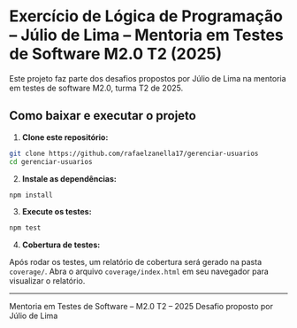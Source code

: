 # Exercício de Lógica de Programação – Júlio de Lima – Mentoria em Testes de Software M2.0 T2 (2025)

Este projeto faz parte dos desafios propostos por Júlio de Lima na mentoria em testes de software M2.0, turma T2 de 2025.

## Como baixar e executar o projeto

1. **Clone este repositório:**

```bash
git clone https://github.com/rafaelzanella17/gerenciar-usuarios
cd gerenciar-usuarios
```

2. **Instale as dependências:**

```bash
npm install
```

3. **Execute os testes:**

```bash
npm test
```

4. **Cobertura de testes:**

Após rodar os testes, um relatório de cobertura será gerado na pasta `coverage/`. Abra o arquivo `coverage/index.html` em seu navegador para visualizar o relatório.

---

Mentoria em Testes de Software – M2.0 T2 – 2025
Desafio proposto por Júlio de Lima

